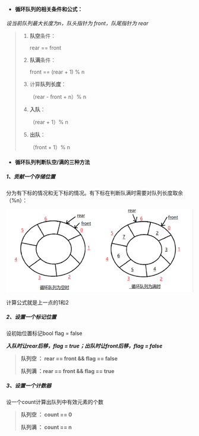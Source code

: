 - #### 循环队列的相关条件和公式：

*设当前队列最大长度为n，队头指针为 front，队尾指针为 rear*

> 1. **队空**条件：
>
>      rear == front
>
> 2. **队满**条件：
>
>     front ==  (rear + 1) % n
>
> 3. 计算**队列长度**：
>
>    （rear - front + n）% n
>
> 4. **入队**：
>
>    （rear + 1）% n
>
> 5. **出队**：
>
>    （front + 1）% n



- #### 循环队列判断队空/满的三种方法

##### 	1、贡献一个存储位置

分为有下标的情况和无下标的情况。有下标在判断队满时需要对队列长度取余（%n）：

![](https://github.com/yanyanran/pictures/blob/main/%E5%88%A4%E6%96%AD%E9%98%9F%E6%BB%A11.png?raw=true)

计算公式就是上一点的1和2

##### 	2、设置一个标记位置

设初始位置标记bool flag = false

***入队时让rear后移，flag = true；出队时让front后移，flag = false***

> **队列空 ： rear == front && flag == false**
>
> **队列满 ：rear == front && flag == true**

##### 	3、设置一个计数器

设一个count计算出队列中有效元素的个数

> **队列空 ： count == 0**
>
> **队列满 ： count == n**

